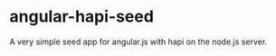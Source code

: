 angular-hapi-seed
=================

A very simple seed app for angular.js with hapi on the node.js server.
